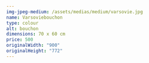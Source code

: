 ```yaml
---
img-jpeg-medium: /assets/medias/medium/varsovie.jpg
name: Varsoviebouchon
type: colour
alt: bouchon
dimensions: 70 x 60 cm
price: 500
originalWidth: "900"
originalHeight: "772"
---
```

